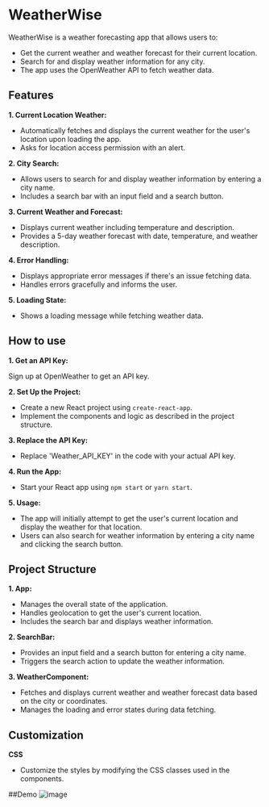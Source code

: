 
# WeatherWise 
WeatherWise is a weather forecasting app that allows users to:

- Get the current weather and weather forecast for their current location.
- Search for and display weather information for any city.
- The app uses the OpenWeather API to fetch weather data.


## Features

**1. Current Location Weather:**

- Automatically fetches and displays the current weather for the user's location upon loading the app.
- Asks for location access permission with an alert.

**2. City Search:**

- Allows users to search for and display weather information by entering a city name.
- Includes a search bar with an input field and a search button.

**3. Current Weather and Forecast:**

- Displays current weather including temperature and description.
- Provides a 5-day weather forecast with date, temperature, and weather description.

**4. Error Handling:**

- Displays appropriate error messages if there's an issue fetching data.
- Handles errors gracefully and informs the user.

**5. Loading State:**

- Shows a loading message while fetching weather data.


## How to use

**1. Get an API Key:**

Sign up at OpenWeather to get an API key.

**2. Set Up the Project:**

- Create a new React project using `create-react-app`.
- Implement the components and logic as described in the project structure.

**3. Replace the API Key:**

- Replace 'Weather_API_KEY' in the code with your actual API key.

**4. Run the App:**

- Start your React app using `npm start` or `yarn start`.

**5. Usage:**

- The app will initially attempt to get the user's current location and display the weather for that location.
- Users can also search for weather information by entering a city name and clicking the search button.
## Project Structure

**1. App:**

- Manages the overall state of the application.
- Handles geolocation to get the user's current location.
- Includes the search bar and displays weather information.

**2. SearchBar:**

- Provides an input field and a search button for entering a city name.
- Triggers the search action to update the weather information.


**3. WeatherComponent:**

- Fetches and displays current weather and weather forecast data based on the city or coordinates.
- Manages the loading and error states during data fetching.
## Customization 

**CSS**
- Customize the styles by modifying the CSS classes used in the components.

##Demo
![image](https://github.com/Shahan-Khan/WeatherWise/assets/72437646/e8e38c89-a018-4fda-8a0e-34fa5bb4a79f)


